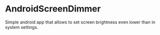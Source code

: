 # AndroidScreenDimmer

Simple android app that allows to set screen brightness even lower than in system settings.
